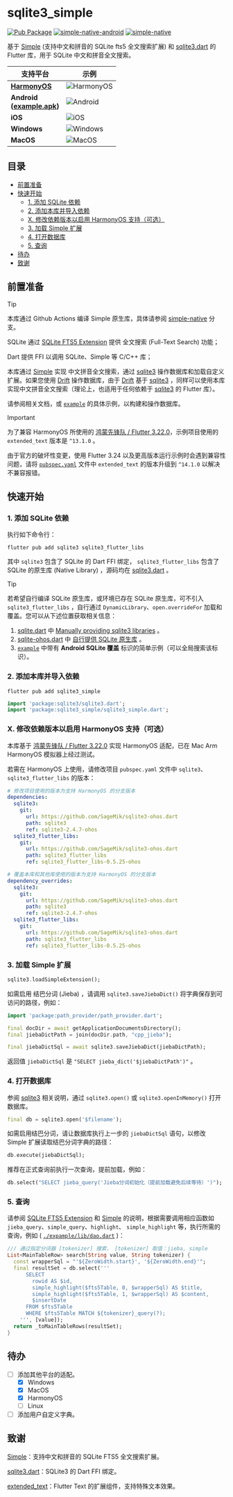 # sqlite3_simple

[![Pub Package](https://img.shields.io/pub/v/sqlite3_simple)](https://pub.dev/packages/sqlite3_simple)  [![simple-native-android](https://img.shields.io/maven-central/v/io.github.sagemik/simple-native-android?label=simple-native-android)](https://central.sonatype.com/artifact/io.github.sagemik/simple-native-android)  [![simple-native](https://img.shields.io/github/actions/workflow/status/SageMik/sqlite3_simple/simple.yml?branch=simple-native&label=simple-native)](https://github.com/SageMik/sqlite3_simple/tree/simple-native)

基于 [Simple](https://github.com/wangfenjin/simple) (支持中文和拼音的 SQLite fts5 全文搜索扩展) 和 [sqlite3.dart](https://github.com/simolus3/sqlite3.dart) 的 Flutter 库，用于 SQLite 中文和拼音全文搜索。

| 支持平台                                                                                                             | 示例                          |
|------------------------------------------------------------------------------------------------------------------|-----------------------------|
| **[HarmonyOS](#x-修改依赖版本以启用-harmonyos-支持可选)**                                                                     | ![HarmonyOS](img/ohos.png)  |
| **Android<br />([example.apk](https://github.com/SageMik/sqlite3_simple/releases/download/v1.0.4/example.apk))** | ![Android](img/android.png) |
| **iOS**                                                                                                          | ![iOS](img/ios.png)         |
| **Windows**                                                                                                      | ![Windows](img/windows.jpg) |
| **MacOS**                                                                                                        | ![MacOS](img/macos.png)     |

## 目录

- [前置准备](#前置准备)
- [快速开始](#快速开始)
  - [1. 添加 SQLite 依赖](#1-添加-sqlite-依赖)
  - [2. 添加本库并导入依赖](#2-添加本库并导入依赖)
  - [X. 修改依赖版本以启用 HarmonyOS 支持（可选）](#x-修改依赖版本以启用-harmonyos-支持可选)
  - [3. 加载 Simple 扩展](#3-加载-simple-扩展)
  - [4. 打开数据库](#4-打开数据库)
  - [5. 查询](#5-查询)
- [待办](#待办)
- [致谢](#致谢)

## 前置准备

> [!TIP]
>
> 本库通过 Github Actions 编译 Simple 原生库，具体请参阅 [simple-native](https://github.com/SageMik/sqlite3_simple/tree/simple-native) 分支。

SQLite 通过 [SQLite FTS5 Extension](https://sqlite.org/fts5.html) 提供 全文搜索 (Full-Text Search) 功能；

Dart 提供 FFI 以调用 SQLite、Simple 等 C/C++ 库；

本库通过 [Simple](https://github.com/wangfenjin/simple) 实现 中文拼音全文搜索，通过 [sqlite3](https://github.com/simolus3/sqlite3.dart/tree/main/sqlite3) 操作数据库和加载自定义扩展。如果您使用 [Drift](https://github.com/simolus3/drift) 操作数据库，由于 [Drift](https://github.com/simolus3/drift) 基于 [sqlite3](https://github.com/simolus3/sqlite3.dart/tree/main/sqlite3) ，同样可以使用本库实现中文拼音全文搜索（理论上，也适用于任何依赖于 [sqlite3](https://github.com/simolus3/sqlite3.dart/tree/main/sqlite3) 的 Flutter 库）。

请参阅相关文档，或 [`example`](./example) 的具体示例，以构建和操作数据库。

> [!IMPORTANT]
> 
> 为了兼容 HarmonyOS 所使用的 [鸿蒙先锋队 / Flutter 3.22.0](https://gitee.com/harmonycommando_flutter/flutter/tree/oh-3.22.0)，示例项目使用的 `extended_text` 版本是 `^13.1.0` 。
> 
> 由于官方的破坏性变更，使用 Flutter 3.24 以及更高版本运行示例时会遇到兼容性问题，请将 [`pubspec.yaml`](example/pubspec.yaml#L52-L56) 文件中 `extended_text` 的版本升级到 `^14.1.0` 以解决不兼容报错。

## 快速开始

### 1. 添加 SQLite 依赖

执行如下命令行：

```shell
flutter pub add sqlite3 sqlite3_flutter_libs
```

其中 `sqlite3` 包含了 SQLite 的 Dart FFI 绑定， `sqlite3_flutter_libs` 包含了 SQLite 的原生库 (Native Library) ，源码均在 [sqlite3.dart](https://github.com/simolus3/sqlite3.dart) 。

> [!TIP]
>  
> 若希望自行编译 SQLite 原生库，或环境已存在 SQLite 原生库，可不引入 `sqlite3_flutter_libs` ，自行通过 `DynamicLibrary`、`open.overrideFor` 加载和覆盖。您可以从下述位置获取相关信息：
> 1. [sqlite.dart](https://github.com/simolus3/sqlite3.dart) 中 [Manually providing sqlite3 libraries](https://github.com/simolus3/sqlite3.dart/tree/main/sqlite3#manually-providing-sqlite3-libraries) 。
> 2. [sqlite-ohos.dart](https://github.com/SageMik/sqlite3-ohos.dart) 中 [自行提供 SQLite 原生库](https://github.com/SageMik/sqlite3-ohos.dart/tree/main/sqlite3#%E8%87%AA%E8%A1%8C%E6%8F%90%E4%BE%9B-sqlite-%E5%8E%9F%E7%94%9F%E5%BA%93) 。
> 3. [`example`](example) 中带有 **Android SQLite 覆盖** 标识的简单示例（可以全局搜索该标识）。

### 2. 添加本库并导入依赖

```shell
flutter pub add sqlite3_simple
```

```dart
import 'package:sqlite3/sqlite3.dart';
import 'package:sqlite3_simple/sqlite3_simple.dart';
```

### X. 修改依赖版本以启用 HarmonyOS 支持（可选）

本库基于 [鸿蒙先锋队 / Flutter 3.22.0](https://gitee.com/harmonycommando_flutter/flutter/tree/oh-3.22.0) 实现 HarmonyOS 适配，已在 Mac Arm HarmonyOS 模拟器上经过测试。

若需在 HarmonyOS 上使用，请修改项目 `pubspec.yaml` 文件中 `sqlite3`、`sqlite3_flutter_libs` 的版本：

```yaml
# 修改项目使用的版本为支持 HarmonyOS 的分支版本
dependencies:
  sqlite3:
    git:
      url: https://github.com/SageMik/sqlite3-ohos.dart
      path: sqlite3
      ref: sqlite3-2.4.7-ohos
  sqlite3_flutter_libs:
    git:
      url: https://github.com/SageMik/sqlite3-ohos.dart
      path: sqlite3_flutter_libs
      ref: sqlite3_flutter_libs-0.5.25-ohos

# 覆盖本库和其他库使用的版本为支持 HarmonyOS 的分支版本
dependency_overrides:
  sqlite3:
    git:
      url: https://github.com/SageMik/sqlite3-ohos.dart
      path: sqlite3
      ref: sqlite3-2.4.7-ohos
  sqlite3_flutter_libs:
    git:
      url: https://github.com/SageMik/sqlite3-ohos.dart
      path: sqlite3_flutter_libs
      ref: sqlite3_flutter_libs-0.5.25-ohos
```

### 3. 加载 Simple 扩展

```dart
sqlite3.loadSimpleExtension();
```

如需启用 结巴分词 (Jieba) ，请调用 `sqlite3.saveJiebaDict()` 将字典保存到可访问的路径，例如：

```dart
import 'package:path_provider/path_provider.dart';

final docDir = await getApplicationDocumentsDirectory();
final jiebaDictPath = join(docDir.path, "cpp_jieba");

final jiebaDictSql = await sqlite3.saveJiebaDict(jiebaDictPath);
```

返回值 `jiebaDictSql` 是 `"SELECT jieba_dict('$jiebaDictPath')"` 。

### 4. 打开数据库

参阅 [sqlite3](https://github.com/simolus3/sqlite3.dart/tree/main/sqlite3) 相关说明，通过 `sqlite3.open()` 或 `sqlite3.openInMemory()` 打开数据库。

```dart
final db = sqlite3.open('$filename');
```

如需启用结巴分词，请让数据库执行上一步的 `jiebaDictSql` 语句，以修改 Simple 扩展读取结巴分词字典的路径：

```dart
db.execute(jiebaDictSql);
```

推荐在正式查询前执行一次查询，提前加载，例如：

```dart
db.select("SELECT jieba_query('Jieba分词初始化（提前加载避免后续等待）')");
```

### 5. 查询

请参阅 [SQLite FTS5 Extension](https://sqlite.org/fts5.html) 和 [Simple](https://github.com/wangfenjin/simple) 的说明，根据需要调用相应函数如 `jieba_query`、`simple_query`、`highlight`、  `simple_highlight` 等，执行所需的查询，例如 (  [`./expample/lib/dao.dart`](./example/lib/dao.dart) )：

```dart
/// 通过指定分词器 [tokenizer] 搜索， [tokenizer] 取值：jieba, simple
List<MainTableRow> search(String value, String tokenizer) {
  const wrapperSql = "'${ZeroWidth.start}', '${ZeroWidth.end}'";
  final resultSet = db.select('''
      SELECT 
        rowid AS $id, 
        simple_highlight($fts5Table, 0, $wrapperSql) AS $title, 
        simple_highlight($fts5Table, 1, $wrapperSql) AS $content, 
        $insertDate 
      FROM $fts5Table 
      WHERE $fts5Table MATCH ${tokenizer}_query(?);
    ''', [value]);
  return _toMainTableRows(resultSet);
}
```

## 待办

- [ ] 添加其他平台的适配。
  - [X] Windows
  - [X] MacOS
  - [X] HarmonyOS
  - [ ] Linux
- [ ] 添加用户自定义字典。

## 致谢

[Simple](https://github.com/wangfenjin/simple)：支持中文和拼音的 SQLite FTS5 全文搜索扩展。

[sqlite3.dart](https://github.com/simolus3/sqlite3.dart)：SQLite3 的 Dart FFI 绑定。

[extended_text](https://github.com/fluttercandies/extended_text)：Flutter Text 的扩展组件，支持特殊文本效果。
